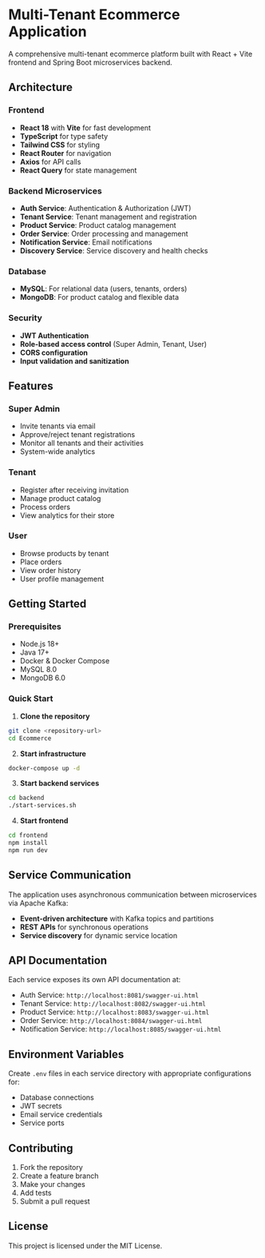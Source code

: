 # Multi-Tenant Ecommerce Application

A comprehensive multi-tenant ecommerce platform built with React + Vite frontend and Spring Boot microservices backend.

## Architecture

### Frontend
- **React 18** with **Vite** for fast development
- **TypeScript** for type safety
- **Tailwind CSS** for styling
- **React Router** for navigation
- **Axios** for API calls
- **React Query** for state management

### Backend Microservices
- **Auth Service**: Authentication & Authorization (JWT)
- **Tenant Service**: Tenant management and registration
- **Product Service**: Product catalog management
- **Order Service**: Order processing and management
- **Notification Service**: Email notifications
- **Discovery Service**: Service discovery and health checks

### Database
- **MySQL**: For relational data (users, tenants, orders)
- **MongoDB**: For product catalog and flexible data

### Security
- **JWT Authentication**
- **Role-based access control** (Super Admin, Tenant, User)
- **CORS configuration**
- **Input validation and sanitization**

## Features

### Super Admin
- Invite tenants via email
- Approve/reject tenant registrations
- Monitor all tenants and their activities
- System-wide analytics

### Tenant
- Register after receiving invitation
- Manage product catalog
- Process orders
- View analytics for their store

### User
- Browse products by tenant
- Place orders
- View order history
- User profile management

## Getting Started

### Prerequisites
- Node.js 18+
- Java 17+
- Docker & Docker Compose
- MySQL 8.0
- MongoDB 6.0

### Quick Start

1. **Clone the repository**
```bash
git clone <repository-url>
cd Ecommerce
```

2. **Start infrastructure**
```bash
docker-compose up -d
```

3. **Start backend services**
```bash
cd backend
./start-services.sh
```

4. **Start frontend**
```bash
cd frontend
npm install
npm run dev
```

## Service Communication

The application uses asynchronous communication between microservices via Apache Kafka:
- **Event-driven architecture** with Kafka topics and partitions
- **REST APIs** for synchronous operations
- **Service discovery** for dynamic service location

## API Documentation

Each service exposes its own API documentation at:
- Auth Service: `http://localhost:8081/swagger-ui.html`
- Tenant Service: `http://localhost:8082/swagger-ui.html`
- Product Service: `http://localhost:8083/swagger-ui.html`
- Order Service: `http://localhost:8084/swagger-ui.html`
- Notification Service: `http://localhost:8085/swagger-ui.html`

## Environment Variables

Create `.env` files in each service directory with appropriate configurations for:
- Database connections
- JWT secrets
- Email service credentials
- Service ports

## Contributing

1. Fork the repository
2. Create a feature branch
3. Make your changes
4. Add tests
5. Submit a pull request

## License

This project is licensed under the MIT License. 